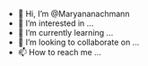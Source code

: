 - 👋 Hi, I’m @Maryananachmann
- 👀 I’m interested in ...
- 🌱 I’m currently learning ...
- 💞️ I’m looking to collaborate on ...
- 📫 How to reach me ...

<!---
Maryananachmann/Maryananachmann is a ✨ special ✨ repository because its `README.md` (this file) appears on your GitHub profile.
You can click the Preview link to take a look at your changes.
--->
